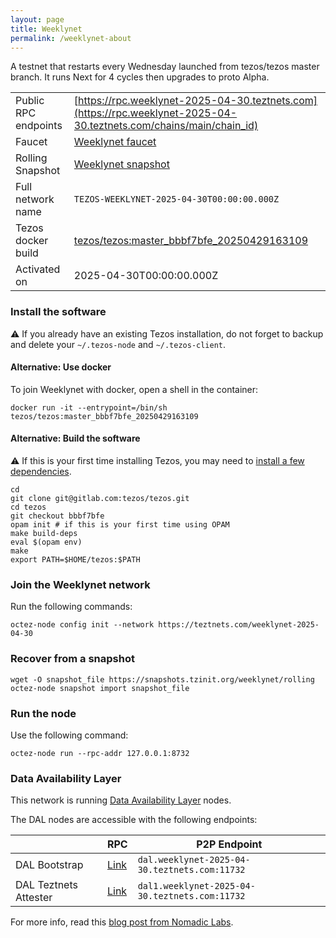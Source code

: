 ```yaml
---
layout: page
title: Weeklynet
permalink: /weeklynet-about
---
```


A testnet that restarts every Wednesday launched from tezos/tezos master branch. It runs Next for 4 cycles then upgrades to proto Alpha.

| | |
|-------|---------------------|
| Public RPC endpoints | [https://rpc.weeklynet-2025-04-30.teztnets.com](https://rpc.weeklynet-2025-04-30.teztnets.com/chains/main/chain_id)<br/> |
| Faucet | [Weeklynet faucet](https://faucet.weeklynet-2025-04-30.teztnets.com) |
| Rolling Snapshot | [Weeklynet snapshot](https://snapshots.tzinit.org/weeklynet/rolling) |
| Full network name | `TEZOS-WEEKLYNET-2025-04-30T00:00:00.000Z` |
| Tezos docker build | [tezos/tezos:master_bbbf7bfe_20250429163109](https://hub.docker.com/r/tezos/tezos/tags?page=1&ordering=last_updated&name=master_bbbf7bfe_20250429163109) |
| Activated on | 2025-04-30T00:00:00.000Z |





### Install the software

⚠️  If you already have an existing Tezos installation, do not forget to backup and delete your `~/.tezos-node` and `~/.tezos-client`.



#### Alternative: Use docker

To join Weeklynet with docker, open a shell in the container:

```
docker run -it --entrypoint=/bin/sh tezos/tezos:master_bbbf7bfe_20250429163109
```


#### Alternative: Build the software

⚠️  If this is your first time installing Tezos, you may need to [install a few dependencies](https://tezos.gitlab.io/introduction/howtoget.html#setting-up-the-development-environment-from-scratch).

```
cd
git clone git@gitlab.com:tezos/tezos.git
cd tezos
git checkout bbbf7bfe
opam init # if this is your first time using OPAM
make build-deps
eval $(opam env)
make
export PATH=$HOME/tezos:$PATH
```

### Join the Weeklynet network

Run the following commands:

```
octez-node config init --network https://teztnets.com/weeklynet-2025-04-30

```


### Recover from a snapshot

```
wget -O snapshot_file https://snapshots.tzinit.org/weeklynet/rolling
octez-node snapshot import snapshot_file
```


### Run the node

Use the following command:

```
octez-node run --rpc-addr 127.0.0.1:8732
```




### Data Availability Layer

This network is running [Data Availability Layer](https://tezos.gitlab.io/shell/dal.html) nodes.


The DAL nodes are accessible with the following endpoints:

| | RPC | P2P Endpoint |
|------------|---------|--------------|
| DAL Bootstrap | [Link](https://dal-bootstrap-rpc.weeklynet-2025-04-30.teztnets.com/p2p/gossipsub/scores) | `dal.weeklynet-2025-04-30.teztnets.com:11732` |
| DAL Teztnets Attester | [Link](https://dal-attester-rpc.weeklynet-2025-04-30.teztnets.com/p2p/gossipsub/scores) | `dal1.weeklynet-2025-04-30.teztnets.com:11732` |


For more info, read this [blog post from Nomadic Labs](https://research-development.nomadic-labs.com/data-availability-layer-tezos.html).



